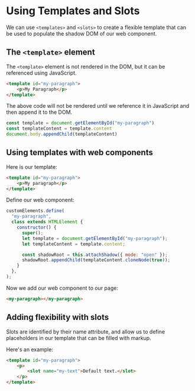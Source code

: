 # Using Templates and Slots

We can use  ```<templates>``` and ```<slots>``` to create a flexible template that can be used to populate the shadow DOM of our web component.

## The ```<template>``` element

The ```<template>``` element is not rendered in the DOM, but it can be referenced using JavaScript.

```html
<template id="my-paragraph">
    <p>My Paragraph</p>
</template>
```

The above code will not be rendered until we reference it in JavaScript and then append it to the DOM.

```js
const template = document.getElementById("my-paragraph")
const templateContent = template.content
document.body.appendChild(templateContent)
```

## Using templates with web components

Here is our template:

```html
<template id="my-paragraph">
    <p>My paragraph</p>
</template>
```

Define our web component:

```js
customElements.define(
  "my-paragraph",
  class extends HTMLElement {
    constructor() {
      super();
      let template = document.getElementById("my-paragraph");
      let templateContent = template.content;

      const shadowRoot = this.attachShadow({ mode: "open" });
      shadowRoot.appendChild(templateContent.cloneNode(true));
    }
  },
);
```

Now we add our web component to our page:

```html
<my-paragraph></my-paragraph>
```

## Adding flexibility with slots

Slots are identified by their name attribute, and allow us to define placeholders in our template that can be filled with markup.

Here's an example:

```html
<template id="my-paragraph">
    <p>
        <slot name="my-text">Default text.</slot>
    </p>
</template>
```
